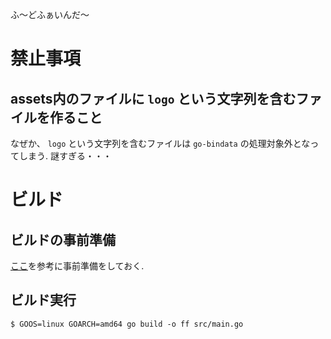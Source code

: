 ふ〜どふぁいんだ〜

# 禁止事項

## assets内のファイルに ``` logo ``` という文字列を含むファイルを作ること

なぜか、 ``` logo ``` という文字列を含むファイルは ``` go-bindata ``` の処理対象外となってしまう.
謎すぎる・・・

# ビルド

## ビルドの事前準備

[ここ](http://qiita.com/Jxck_/items/02185f51162e92759ebe#2-2)を参考に事前準備をしておく.

## ビルド実行

```
$ GOOS=linux GOARCH=amd64 go build -o ff src/main.go
```

